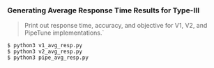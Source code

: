 ### Generating Average Response Time Results for Type-III

> Print out response time, accuracy, and objective for V1, V2, and PipeTune implementations.`

```Shell
$ python3 v1_avg_resp.py
$ python3 v2_avg_resp.py
$ python3 pipe_avg_resp.py
```
